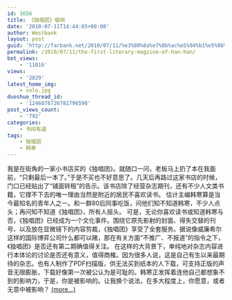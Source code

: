 ```yaml
---
id: 1656
title: 《独唱团》唱响
date: '2010-07-11T14:44:05+00:00'
author: Westbank
layout: post
guid: 'http://farbank.net/2010/07/11/%e3%80%8a%e7%8b%ac%e5%94%b1%e5%9b%a2%e3%80%8b%e5%94%b1%e5%93%8d/'
permalink: /2010/07/11/the-first-literary-magzine-of-han-han/
bot_views:
    - '11016'
views:
    - '2829'
latest_home_img:
    - solo.jpg
duoshuo_thread_id:
    - '1246078726781796590'
post_views_count:
    - '792'
categories:
    - 书间有道
tags:
    - 独唱团
    - 韩寒
---
```


我是在街角的一家小书店买的《独唱团》。就随口一问，老板马上扔了本在我面前，“只剩最后一本了。”于是不买也不好意思了。几天后再路过这家书店的时候，门口已经贴出了“铺面转租”的告示。该书店除了经营杂志期刊，还有不少人文类书籍，它撑不下去的唯一理由当然是附近的居民不喜欢读书。 估计主编韩寒算是当今最知名的青年人之一。和一群80后同事吃饭，问他们知不知道韩寒，不少人点头；再问知不知道《独唱团》，所有人摇头。 可是，无论你喜欢读书或知道韩寒与否，《独唱团》已经成为一个文化事件。围绕它原先影射的封面、得失交替的刊号、以及放在显微镜下的内容剪裁，《独唱团》享受了全套服务。据说像威廉希尔这样的国际博弈公司什么都可以赌，那在有关方面“不推广、不报道”的指令之下，《独唱团》是否还有第二期确值得关注。 在这样的大背景下，单纯地对杂志内容进行本体论的讨论是否还有意义，值得商榷。因为很多人说，这是自己有生以来最期待的杂志。也有人制作了PDF扫描版，供无法买到纸本的人下载，可支持正版的声音无限膨胀，下载好像第一次被公认为是可耻的。韩寒正发挥着连他自己都想象不到的影响力，于是，你是被影响的。让我换个说法，在多大程度上，你愿意，或者无意中被影响？ [<span aria-label="Continue reading 《独唱团》唱响">(more…)</span>](http://farbank.net/2010/07/11/the-first-literary-magzine-of-han-han/#more-1656)